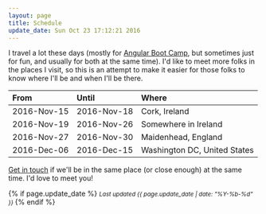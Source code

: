 ```yaml
---
layout: page
title: Schedule
update_date: Sun Oct 23 17:12:21 2016
---
```


I travel a lot these days (mostly for [Angular Boot Camp](http://angularbootcamp.com/), but sometimes just for fun, and usually for both at the same time). I'd like to meet more folks in the places I visit, so this is an attempt to make it easier for those folks to know where I'll be and when I'll be there.

| From        | Until       | Where
|:------------|:------------|:-
| 2016-Nov-15 | 2016-Nov-18 | Cork, Ireland
| 2016-Nov-19 | 2016-Nov-26 | Somewhere in Ireland
| 2016-Nov-27 | 2016-Nov-30 | Maidenhead, England
| 2016-Dec-06 | 2016-Dec-15 | Washington DC, United States

[Get in touch](/contact/) if we'll be in the same place (or close enough) at the same time. I'd love to meet you!


{% if page.update_date %}
  <small>
    *Last updated {{ page.update_date | date: "%Y-%b-%d" }}*
  </small>
{% endif %}
